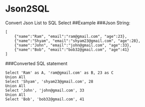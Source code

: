 # Json2SQL
Convert Json List to SQL Select
##Example
###Json String:
```
[    
    {"name":"Ram", "email":"ram@gmail.com", "age":23},    
    {"name":"Shyam", "email":"shyam23@gmail.com", "age":28},  
    {"name":"John", "email":"john@gmail.com", "age":33},    
    {"name":"Bob", "email":"bob32@gmail.com", "age":41}   
]
````

###Converted SQL statement

```
Select 'Ram' as A, 'ram@gmail.com' as B, 23 as C
Union All
Select 'Shyam', 'shyam23@gmail.com', 28
Union All
Select 'John', 'john@gmail.com', 33
Union All
Select 'Bob', 'bob32@gmail.com', 41
```